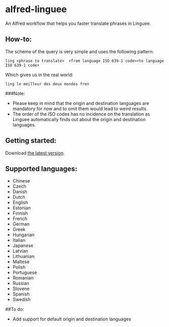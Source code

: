# alfred-linguee
An Alfred workflow that helps you faster translate phrases in Linguee.

## How-to:
The scheme of the query is very simple and uses the following pattern:

`ling <phrase to translate>  <from language ISO 639-1 code><to language ISO 639-1 code>`

Which gives us in the real world:

`ling le meilleur des deux mondes fren`

###Note:
* Please keep in mind that the origin and destination languages are mandatory for now and to omit them would lead to weird results.
* The order of the ISO codes has no incidence on the translation as Linguee automatically finds out about the origin and destination languages.

## Getting started:
Download [the latest version](https://github.com/Performat/alfred-linguee/releases/latest).

## Supported languages:
* Chinese
* Czech
* Danish
* Dutch
* English
* Estonian
* Finnish
* French
* German
* Greek
* Hungarian
* Italian
* Japanese
* Latvian
* Lithuanian
* Maltese
* Polish
* Portuguese
* Romanian
* Russian
* Slovene
* Spanish
* Swedish


##To do:
* Add support for default origin and destination languages
